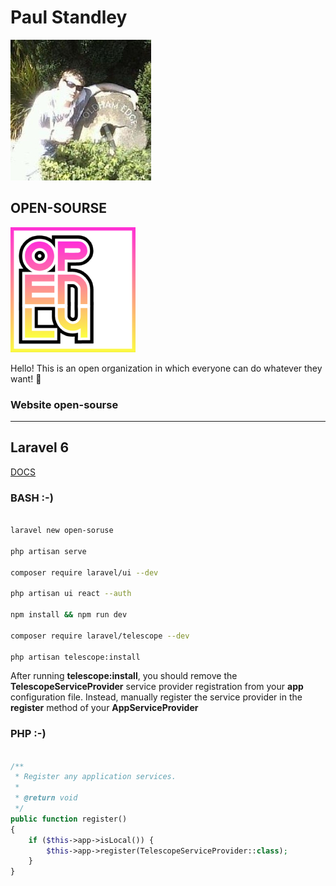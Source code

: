 # __Paul Standley__

![profile](profile.png)

## OPEN-SOURSE

![open-soruse](open-soruse-logo.png)

Hello! This is an open organization in which everyone can do whatever they want! 💖

### Website open-sourse

---

## **Laravel 6**

[DOCS](https://laravel.com/docs/6.x)

### BASH **:-)**

```BASH

laravel new open-soruse

php artisan serve

composer require laravel/ui --dev

php artisan ui react --auth

npm install && npm run dev

composer require laravel/telescope --dev

php artisan telescope:install


```

After running __telescope:install__,
you should remove the __TelescopeServiceProvider__
service provider registration from your __app__ configuration file. Instead, manually register the service provider
in the __register__ method of your __AppServiceProvider__

### PHP **:-)**

```PHP

/**
 * Register any application services.
 *
 * @return void
 */
public function register()
{
    if ($this->app->isLocal()) {
        $this->app->register(TelescopeServiceProvider::class);
    }
}

```

